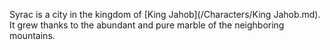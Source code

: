 Syrac is a city in the kingdom of [King Jahob](/Characters/King Jahob.md).
It grew thanks to the abundant and pure marble of the neighboring mountains.
